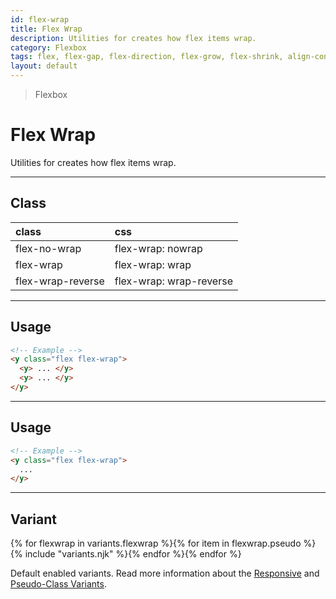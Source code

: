 ```yaml
---
id: flex-wrap
title: Flex Wrap
description: Utilities for creates how flex items wrap.
category: Flexbox
tags: flex, flex-gap, flex-direction, flex-grow, flex-shrink, align-content, align-items, align-self
layout: default
---
```


> Flexbox

# Flex Wrap

Utilities for creates how flex items wrap.

---

## Class

| <span class="px-3 py-1 text-white (dark)text-charcoal-100 bg-charcoal-100 (dark)bg-gray-600 rounded-full">class</span> | <span class="px-3 py-1 text-white (dark)text-charcoal-100 bg-charcoal-100 (dark)bg-gray-600 rounded-full">css</span> |
|:--|:--|
| flex-no-wrap | flex-wrap: nowrap |
| flex-wrap | flex-wrap: wrap |
| flex-wrap-reverse | flex-wrap: wrap-reverse  |

---

## Usage

```html
<!-- Example -->
<y class="flex flex-wrap">
  <y> ... </y>
  <y> ... </y>
</y>
```

---

## Usage

```html
<!-- Example -->
<y class="flex flex-wrap">
  ...
</y>
```

---

## Variant

<y class="flex flex-gap-2 flex-wrap justify-start items-center">{% for flexwrap in variants.flexwrap %}{% for item in flexwrap.pseudo %}{% include "variants.njk" %}{% endfor %}{% endfor %}</y>

Default enabled variants. Read more information about the [Responsive](/responsive) and [Pseudo-Class Variants](/pseudo-class-variants/).

